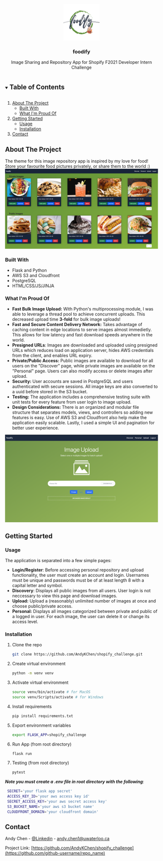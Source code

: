 
<br />
<p align="center">
  <a href="https://github.com/AndyKChen/shopify-challenge">
    <img src="images/foodify_logo.png" alt="Logo" width="120" height="120">
  </a>

  <h3 align="center">foodify</h3>

  <p align="center">
    Image Sharing and Repository App for Shopify F2021 Developer Intern Challenge
    <br />
  </p>
</p>



<!-- TABLE OF CONTENTS -->
<details open="open">
  <summary><h2 style="display: inline-block">Table of Contents</h2></summary>
  <ol>
    <li>
      <a href="#about-the-project">About The Project</a>
      <ul>
        <li><a href="#built-with">Built With</a></li>
        <li><a href="#what-im-proud-of">What I'm Proud Of</a></li>
      </ul>
    </li>
    <li>
      <a href="#getting-started">Getting Started</a>
      <ul>
        <li><a href="#usage">Usage</a></li>
        <li><a href="#installation">Installation</a></li>
      </ul>
    </li>
    <li><a href="#contact">Contact</a></li>
  </ol>
</details>



<!-- ABOUT THE PROJECT -->
## About The Project
The theme for this image repository app is inspired by my love for food! Store your favourite food pictures privately, or share them to the world :)
![Personal Page](images/personal_page.png)


### Built With

* Flask and Python
* AWS S3 and Cloudfront
* PostgreSQL
* HTML/CSS/JS/JINJA

### What I'm Proud Of

* **Fast Bulk Image Upload:** With Python's multiprocessing module, I was able to leverage a thread pool to achieve concurrent uploads. This decreased upload time **3-fold** for bulk image uploads!
* **Fast and Secure Content Delivery Network:** Takes advantage of caching content in edge locations to serve images almost immedietly. This allows for low latency and fast download speeds anywhere in the world.
* **Presigned URLs**: Images are downloaded and uploaded using presigned URLs which reduces load on application server, hides AWS credentials from the client, and enables URL expiry.
* **Private/Public Access:** Public images are available to download for all users on the "Discover" page, while private images are available on the "Personal" page. Users can also modify access or delete images after upload.
* **Security:** User accounts are saved in PostgreSQL and users authenticated with secure sessions. All image keys are also converted to a uuid before stored in the S3 bucket.
* **Testing:** The application includes a comprehensive testing suite with unit tests for every feature from user login to image upload.
* **Design Considerations:** There is an organized and modular file structure that separates models, views, and controllers so adding new features is easy. Use of AWS S3 and Cloudfront also help make the application easily scalable. Lastly, I used a simple UI and pagination for better user experience.

![Upload Page](images/upload_page.png)

<!-- GETTING STARTED -->
## Getting Started

### Usage

The application is separated into a few simple pages:
* **Login/Register**: Before accessing personal repository and upload functionality, the user must create an account and login. Usernames must be unique and passwords must be of at least length 8 with a capital letter and symbol.
* **Discovery**: Displays all public images from all users. User login is not neccessary to view this page and download images.
* **Upload:** Upload a (reasonably) unlimited number of images at once and choose public/private access.
* **Personal:** Displays all images categorized between private and public of a logged in user. For each image, the user can delete it or change its access level.


### Installation

1. Clone the repo
   ```sh
   git clone https://github.com/AndyKChen/shopify_challenge.git
   ```
2. Create virtual environment
   ```sh
   python -m venv venv
   ```
3. Activate virtual environment
   ```sh
   source venv/bin/activate # for MacOS
   source venv/Scripts/activate # for Windows
   ```
4. Install requirements
   ```sh
   pip install requirements.txt
   ```
5. Export environment variables
   ```sh
   export FLASK_APP=shopify_challenge
   ```
6. Run App (from root directory)
   ```sh
   flask run
   ```
7. Testing (from root directory)
   ```sh
   pytest
   ```
***Note you must create a .env file in root directory with the following***:
  ```sh
   SECRET='your flask app secret'
   ACCESS_KEY_ID='your aws access key id'
   SECRET_ACCESS_KEY='your aws secret access key'
   S3_BUCKET_NAME='your aws s3 bucket name'
   CLOUDFRONT_DOMAIN='your cloudfront domain'
   ```

<!-- Contact -->
## Contact
Andy Chen - [@Linkedin](https://www.linkedin.com/in/andyc12/) - andy.chen1@uwaterloo.ca

Project Link: [https://github.com/AndyKChen/shopify_challenge](https://github.com/github-username/repo_name)
